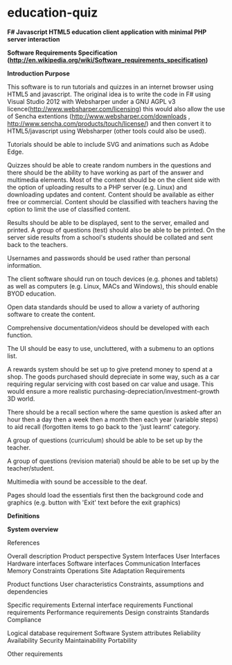 education-quiz
==============

**F# Javascript HTML5 education client application with minimal PHP server interaction**



**Software Requirements Specification (http://en.wikipedia.org/wiki/Software_requirements_specification)**

**Introduction Purpose**

This software is to run tutorials and quizzes in an internet browser using HTML5 and javascript. The original idea is to write the code in F# using Visual Studio 2012 with Websharper under a GNU AGPL v3 licence(http://www.websharper.com/licensing) this would also allow the use of Sencha extentions (http://www.websharper.com/downloads , http://www.sencha.com/products/touch/license/) and then convert it to HTML5/javascript using Websharper (other tools could also be used). 

Tutorials should be able to include SVG and animations such as Adobe Edge.
 
Quizzes should be able to create random numbers in the questions and there should be the ability to have working as part of the answer and multimedia elements. Most of the content should be on the client side with the option of uploading results to a PHP server (e.g. Linux) and downloading updates and content. Content should be available as either free or commercial. Content should be classified with teachers having the option to limit the use of classified content. 

Results should be able to be displayed, sent to the server, emailed and printed. A group of questions (test) should also be able to be printed. On the server side results from a school's students should be collated and sent back to the teachers. 

Usernames and passwords should be used rather than personal information. 

The client software should run on touch devices (e.g. phones and tablets) as well as computers (e.g. Linux, MACs and Windows), this should enable BYOD education. 

Open data standards should be used to allow a variety of authoring software to create the content. 

Comprehensive documentation/videos should be developed with each function. 

The UI should be easy to use, uncluttered, with a submenu to an options list. 

A rewards system should be set up to give pretend money to spend at a shop. The goods purchased should depreciate in some way, such as a car requiring regular servicing with cost based on car value and usage. This would ensure a more realistic purchasing-depreciation/investment-growth 3D world. 

There should be a recall section where the same question is asked after an hour then a day then a week then a month then each year (variable steps) to aid recall (forgotten items to go back to the 'just learnt' category. 

A group of questions (curriculum) should be able to be set up by the teacher.

A group of questions (revision material) should be able to be set up by the teacher/student.

Multimedia with sound be accessible to the deaf.

Pages should load the essentials first then the background code and graphics (e.g. button with 'Exit' text before the exit graphics)



 **Definitions**

 **System overview**

 References
 
Overall description Product perspective System Interfaces
 User Interfaces
 Hardware interfaces
 Software interfaces
 Communication Interfaces
 Memory Constraints
 Operations
 Site Adaptation Requirements
 
Product functions
 User characteristics
 Constraints, assumptions and dependencies
 
Specific requirements External interface requirements
 Functional requirements
 Performance requirements
 Design constraints Standards Compliance
 
Logical database requirement
 Software System attributes Reliability
 Availability
 Security
 Maintainability
 Portability
 
Other requirements

